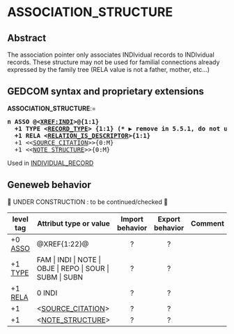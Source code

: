 ﻿<!-- licence GPL V2, cf https://github.com/TitiFix/geneweb -->
# ASSOCIATION_STRUCTURE
## Abstract
The association pointer only associates INDIvidual records to INDIvidual records. These structure may not be used for familial connections already expressed by the family tree (RELA value is not a father, mother, etc...)


## GEDCOM syntax and proprietary extensions

**ASSOCIATION_STRUCTURE**:=
<pre>
<b>n ASSO @&lt;<a href=Ged.XREF_INDI.md>XREF:INDI</a>&gt;@{1:1}</b>
<b>  +1 TYPE &lt;<a href=Ged.RECORD_TYPE.md>RECORD_TYPE</a>&gt; {1:1} (* &#x25B6; remove in 5.5.1, do not used (5.0 error) &#x1F6AB; *)</b>
<b>  +1 RELA &lt;<a href=Ged.RELATION_IS_DESCRIPTOR.md>RELATION_IS_DESCRIPTOR</a>&gt;{1:1}</b>
  +1 &lt;&lt;<a href=Ged.SOURCE_CITATION.md>SOURCE_CITATION</a>&gt;&gt;{0:M}
  +1 &lt;&lt;<a href=Ged.NOTE_STRUCTURE.md>NOTE_STRUCTURE</a>&gt;&gt;{0:M}
</pre>
Used in <a href=Ged.INDIVIDUAL_RECORD.md>INDIVIDUAL_RECORD</a><br />


## Geneweb behavior


🚧 UNDER CONSTRUCTION : to be continued/checked 🚧 



level tag  | Attribut type or value | Import behavior | Export behavior  | Comment 
---------- | ------------- | :---------------: | :-----------------:| -----------
+0 <a href=Ged.GLOSSARY.md#asso>ASSO</a> | @XREF{1:22}@ | ? | ? | 
+1 <a href=Ged.GLOSSARY.md#type>TYPE</a> |  FAM \| INDI \| NOTE \| OBJE \| REPO \| SOUR \| SUBM \| SUBN  | ? | ? | 
+1 <a href=Ged.GLOSSARY.md#rela>RELA</a> | 0 INDI | ? | ? | 
+1  | &lt;<a href=Ged.SOURCE_CITATION.md>SOURCE_CITATION</a>&gt; | ? | ? | 
+1  | &lt;<a href=Ged.NOTE_STRUCTURE.md>NOTE_STRUCTURE</a>&gt; | ? | ? | 
